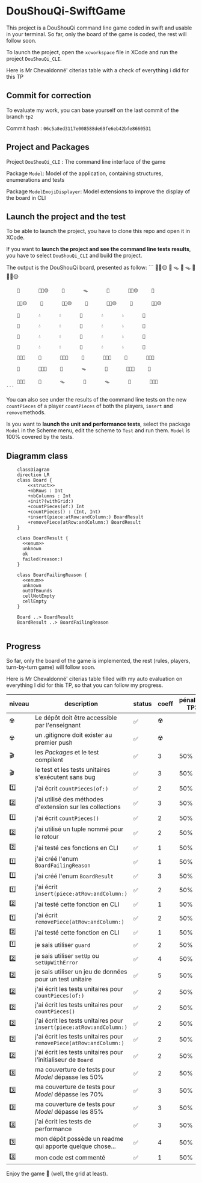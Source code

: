 # DouShouQi-SwiftGame

This project is a DouShouQi command line game coded in swift and usable in your terminal.
So far, only the board of the game is coded, the rest will follow soon.

To launch the project, open the `xcworkspace` file in XCode and run the project `DouShouQi_CLI`.

Here is Mr Chevaldonné' citerias table with a check of everything i did for this TP

## Commit for correction

To evaluate my work, you can base yourself on the last commit of the branch `tp2`

Commit hash : `06c5a8ed3117e008588de69fe6eb42bfe8660531`

## Project and Packages

Project `DouShouQi_CLI` : The command line interface of the game

Package `Model`: Model of the application, containing structures, enumerations and tests

Package `ModelEmojiDisplayer`: Model extensions to improve the display of the board in CLI 


## Launch the project and the test

To be able to launch the project, you have to clone this repo and open it in XCode.

If you want to **launch the project and see the command line tests results**, you have to select `DouShouQi_CLI` and build the project.

The output is the DouShouQi board, presented as follow:
	```
		🌿🦁🟡		🌿  		🪤  		🪹  		🪤  		🌿  		🌿🐯🟡	
	
		🌿  		🌿🐶🟡		🌿  		🪤  		🌿  		🌿🐱🟡		🌿  	
	
		🌿🐭🟡		🌿  		🌿🐆🟡		🌿  		🌿🐺🟡		🌿  		🌿🐘🟡	
	
		🌿  		💧  		💧  		🌿  		💧  		💧  		🌿  	
	
		🌿  		💧  		💧  		🌿  		💧  		💧  		🌿  	
	
		🌿  		💧  		💧  		🌿  		💧  		💧  		🌿  	
	
		🌿  		💧  		💧  		🌿  		💧  		💧  		🌿  	
	
		🌿🐘🔴		🌿  		🌿🐺🔴		🌿  		🌿🐆🔴		🌿  		🌿🐭🔴	
	
		🌿  		🌿🐱🔴		🌿  		🪤  		🌿  		🌿🐶🔴		🌿  	
	
		🌿🐯🔴		🌿  		🪤  		🪹  		🪤  		🌿  		🌿🦁🔴	
	```

You can also see under the results of the command line tests on the new `countPieces` of a player `countPieces` of both the players, `insert` and `remove`methods.

Is you want to **launch the unit and performance tests**, select the package `Model` in the Scheme menu, edit the scheme to `Test` and run them. `Model` is 100% covered by the tests.

## Diagramm class

```mermaid
	classDiagram
	direction LR
	class Board {
	    <<struct>>
	    +nbRows : Int
	    +nbColumns : Int
	    +init?(withGrid:)
	    +countPieces(of:) Int
	    +countPieces() : (Int, Int)
	    +insert(piece:atRow:andColumn:) BoardResult
	    +removePiece(atRow:andColumn:) BoardResult
	}
	
	class BoardResult {
	  <<enum>>
	  unknown
	  ok
	  failed(reason:)
	}
	
	class BoardFailingReason {
	  <<enum>>
	  unknown
	  outOfBounds
	  cellNotEmpty
	  cellEmpty
	}
	
	Board ..> BoardResult
	BoardResult ..> BoardFailingReason
	
```

## Progress

So far, only the board of the game is implemented, the rest (rules, players, turn-by-turn game) will follow soon.
	
Here is Mr Chevaldonné' citerias table filled with my auto evaluation on everything I did for this TP, so that you can follow my progress.

niveau | description | status | coeff | pénalités TP3 | pénalités TP4  
--- | --- | --- | --- | --- | ---
☢️ | Le dépôt doit être accessible par l'enseignant | ✅ | ☢️ 
☢️ | un .gitignore doit exister au premier push | ✅| ☢️
🎬 | les *Packages* et le test compilent |✅ | 3 | 50% | 75%
🎬 | le test et les tests unitaires s'exécutent sans bug | ✅| 3 | 50% | 75%
1️⃣ | j'ai écrit ```countPieces(of:)``` | ✅| 2 | 50% | 75%
2️⃣ | j'ai utilisé des méthodes d'extension sur les collections |✅ | 3 | 50% | 75%
1️⃣ | j'ai écrit ```countPieces()``` |✅ | 2 | 50% | 75%
2️⃣ | j'ai utilisé un tuple nommé pour le retour |✅ | 2 | 50% | 75%
2️⃣ | j'ai testé ces fonctions en CLI |✅ | 1 | 50% | 75%
1️⃣ | j'ai créé l'enum ```BoardFailingReason``` | ✅| 1 | 50% | 75%
1️⃣ | j'ai créé l'enum ```BoardResult``` |✅ | 3 | 50% | 75%
1️⃣ | j'ai écrit ```insert(piece:atRow:andColumn:)``` |✅ | 2 | 50% | 75%
2️⃣ | j'ai testé cette fonction en CLI |✅ | 1 | 50% | 75%
1️⃣ | j'ai écrit ```removePiece(atRow:andColumn:)``` |✅ |2 | 50% | 75%
2️⃣ | j'ai testé cette fonction en CLI |✅ | 1 | 50% | 75%
1️⃣ | je sais utiliser ```guard``` | ✅| 2 | 50% | 75%
2️⃣ | je sais utiliser ```setUp``` ou ```setUpWithError``` |✅ | 4 | 50% | 75%
2️⃣ | je sais utiliser un jeu de données pour un test unitaire |✅ | 5 | 50% | 75%
2️⃣ | j'ai écrit les tests unitaires pour ```countPieces(of:)``` |✅ | 2 | 50% | 75%
2️⃣ | j'ai écrit les tests unitaires pour ```countPieces()``` | ✅| 2 | 50% | 75%
2️⃣ | j'ai écrit les tests unitaires pour ```insert(piece:atRow:andColumn:)``` |✅ | 2 | 50% | 75%
2️⃣ | j'ai écrit les tests unitaires pour ```removePiece(atRow:andColumn:)``` | ✅| 2 | 50% | 75
2️⃣ | j'ai écrit les tests unitaires pour l'initialiseur de ```Board``` |✅ | 2 | 50% | 75%
3️⃣ | ma couverture de tests pour *Model* dépasse les 50% |✅ | 2 | 50% | 75%
3️⃣ | ma couverture de tests pour *Model* dépasse les 70% | ✅| 3 | 50% | 75%
3️⃣ | ma couverture de tests pour *Model* dépasse les 85% |✅ | 3 | 50% | 75%
3️⃣ | j'ai écrit les tests de performance | ✅| 3 | 50% | 75%
3️⃣ | mon dépôt possède un readme qui apporte quelque chose... |✅ | 4 | 50% | 75%
3️⃣ | mon code est commenté |✅ | 1 | 50% | 75% 

Enjoy the game 🎉 (well, the grid at least).